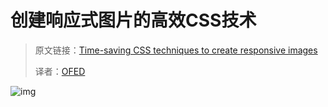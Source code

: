 # 创建响应式图片的高效CSS技术

> 原文链接：[Time-saving CSS techniques to create responsive images](https://medium.freecodecamp.org/time-saving-css-techniques-to-create-responsive-images-ebb1e84f90d5)
>
> 译者：[OFED](https://github.com/OFED/translation/issues/7)

![img]()